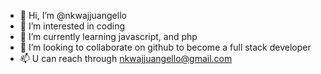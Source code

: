 - 👋 Hi, I’m @nkwajjuangello
- 👀 I’m interested in coding
- 🌱 I’m currently learning javascript, and php
- 💞️ I’m looking to collaborate on github to become a full stack developer
- 📫 U can reach through nkwajjuangello@gmail.com

<!---
nkwajjuangello/nkwajjuangello is a ✨ special ✨ repository because its `README.md` (this file) appears on your GitHub profile.
You can click the Preview link to take a look at your changes.
--->
